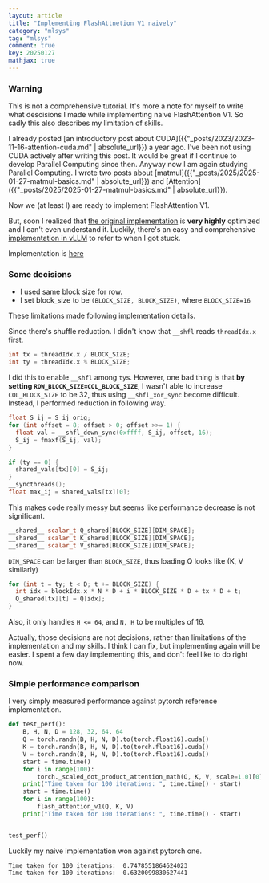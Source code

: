 ```yaml
---
layout: article
title: "Implementing FlashAttnetion V1 naively"
category: "mlsys"
tag: "mlsys"
comment: true
key: 20250127
mathjax: true
---
```


### Warning
This is not a comprehensive tutorial. It's more a note for myself to write what descisions I made while implementing naive FlashAttention V1. So sadly this also describes my limitation of skills.

I already posted [an introductory post about CUDA]({{"_posts/2023/2023-11-16-attention-cuda.md" | absolute_url}}) a year ago. I've been not using CUDA actively after writing this post. It would be great if I continue to develop Parallel Computing since then. Anyway now I am again studying Parallel Computing. I wrote two posts about [matmul]({{"_posts/2025/2025-01-27-matmul-basics.md" | absolute_url}}) and [Attention]({{"_posts/2025/2025-01-27-matmul-basics.md" | absolute_url}}).

Now we (at least I) are ready to implement FlashAttention V1.

But, soon I realized that [the original implementation](https://github.com/Dao-AILab/flash-attention) is **very highly** optimized and I can't even understand it. Luckily, there's an easy and comprehensive [implementation in vLLM](https://github.com/vllm-project/vllm/blob/main/vllm/attention/ops/prefix_prefill.py) to refer to when I got stuck.


Implementation is [here](https://github.com/ita9naiwa/playground/blob/master/kernels/flash_attn.cu)

### Some decisions

- I used same block size for row.
- I set block_size to be `(BLOCK_SIZE, BLOCK_SIZE)`, where `BLOCK_SIZE=16`


These limitations made following implementation details.


Since there's shuffle reduction. I didn't know that `__shfl` reads `threadIdx.x` first.

```cpp
int tx = threadIdx.x / BLOCK_SIZE;
int ty = threadIdx.x % BLOCK_SIZE;
```

I did this to enable `__shfl` among `ty`s. However, one bad thing is that **by setting `ROW_BLOCK_SIZE=COL_BLOCK_SIZE`**, I wasn't able to increase `COL_BLOCK_SIZE` to be 32, thus using `__shfl_xor_sync` become difficult. Instead, I performed reduction in following way.

```cpp
float S_ij = S_ij_orig;
for (int offset = 8; offset > 0; offset >>= 1) {
  float val = __shfl_down_sync(0xffff, S_ij, offset, 16);
  S_ij = fmaxf(S_ij, val);
}

if (ty == 0) {
  shared_vals[tx][0] = S_ij;
}
__syncthreads();
float max_ij = shared_vals[tx][0];
```
This makes code really messy but seems like performance decrease is not significant.


```cpp
__shared__ scalar_t Q_shared[BLOCK_SIZE][DIM_SPACE];
__shared__ scalar_t K_shared[BLOCK_SIZE][DIM_SPACE];
__shared__ scalar_t V_shared[BLOCK_SIZE][DIM_SPACE];
```

`DIM_SPACE` can be larger than `BLOCK_SIZE`, thus loading Q looks like (K, V similarly)
```cpp
for (int t = ty; t < D; t += BLOCK_SIZE) {
  int idx = blockIdx.x * N * D + i * BLOCK_SIZE * D + tx * D + t;
  Q_shared[tx][t] = Q[idx];
}
```

Also, it only handles `H <= 64`, and `N, H` to be multiples of 16.


Actually, those decisions are not decisions, rather than limitations of the implementation and my skills. I think I can fix, but implementing again will be easier. I spent a few day implementing this, and don't feel like to do right now.


### Simple performance comparison
I very simply measured performance against pytorch reference implementation.

```python
def test_perf():
    B, H, N, D = 128, 32, 64, 64
    Q = torch.randn(B, H, N, D).to(torch.float16).cuda()
    K = torch.randn(B, H, N, D).to(torch.float16).cuda()
    V = torch.randn(B, H, N, D).to(torch.float16).cuda()
    start = time.time()
    for i in range(100):
        torch._scaled_dot_product_attention_math(Q, K, V, scale=1.0)[0]
    print("Time taken for 100 iterations: ", time.time() - start)
    start = time.time()
    for i in range(100):
        flash_attention_v1(Q, K, V)
    print("Time taken for 100 iterations: ", time.time() - start)


test_perf()
```

Luckily my naive implementation won against pytorch one.


```
Time taken for 100 iterations:  0.7478551864624023
Time taken for 100 iterations:  0.6320099830627441
```